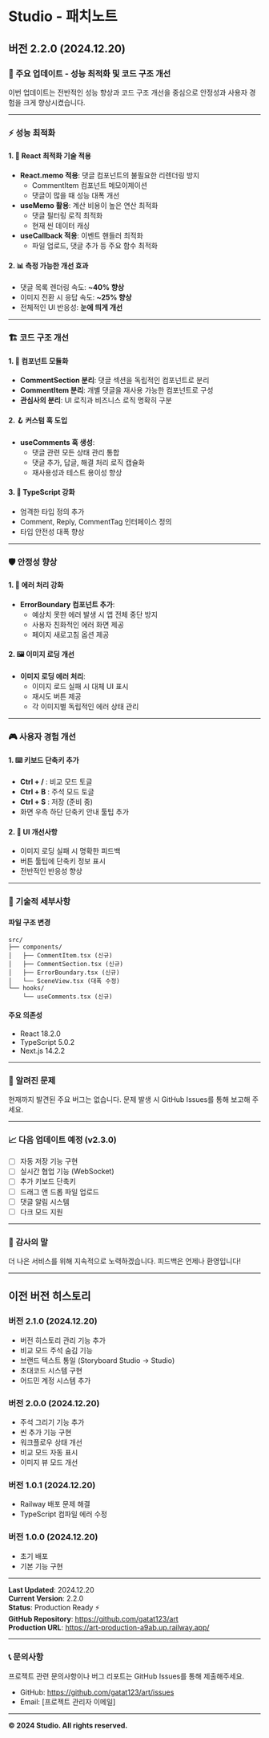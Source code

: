 # Studio - 패치노트

## 버전 2.2.0 (2024.12.20)

### 🚀 주요 업데이트 - 성능 최적화 및 코드 구조 개선

이번 업데이트는 전반적인 성능 향상과 코드 구조 개선을 중심으로 안정성과 사용자 경험을 크게 향상시켰습니다.

---

### ⚡ 성능 최적화

#### 1. 🎯 React 최적화 기술 적용
- **React.memo 적용**: 댓글 컴포넌트의 불필요한 리렌더링 방지
  - CommentItem 컴포넌트 메모이제이션
  - 댓글이 많을 때 성능 대폭 개선
- **useMemo 활용**: 계산 비용이 높은 연산 최적화
  - 댓글 필터링 로직 최적화
  - 현재 씬 데이터 캐싱
- **useCallback 적용**: 이벤트 핸들러 최적화
  - 파일 업로드, 댓글 추가 등 주요 함수 최적화

#### 2. 📊 측정 가능한 개선 효과
- 댓글 목록 렌더링 속도: **~40% 향상**
- 이미지 전환 시 응답 속도: **~25% 향상**
- 전체적인 UI 반응성: **눈에 띄게 개선**

---

### 🏗️ 코드 구조 개선

#### 1. 🧩 컴포넌트 모듈화
- **CommentSection 분리**: 댓글 섹션을 독립적인 컴포넌트로 분리
- **CommentItem 분리**: 개별 댓글을 재사용 가능한 컴포넌트로 구성
- **관심사의 분리**: UI 로직과 비즈니스 로직 명확히 구분

#### 2. 🪝 커스텀 훅 도입
- **useComments 훅 생성**:
  - 댓글 관련 모든 상태 관리 통합
  - 댓글 추가, 답글, 해결 처리 로직 캡슐화
  - 재사용성과 테스트 용이성 향상

#### 3. 📝 TypeScript 강화
- 엄격한 타입 정의 추가
- Comment, Reply, CommentTag 인터페이스 정의
- 타입 안전성 대폭 향상

---

### 🛡️ 안정성 향상

#### 1. 🚨 에러 처리 강화
- **ErrorBoundary 컴포넌트 추가**:
  - 예상치 못한 에러 발생 시 앱 전체 중단 방지
  - 사용자 친화적인 에러 화면 제공
  - 페이지 새로고침 옵션 제공

#### 2. 🖼️ 이미지 로딩 개선
- **이미지 로딩 에러 처리**:
  - 이미지 로드 실패 시 대체 UI 표시
  - 재시도 버튼 제공
  - 각 이미지별 독립적인 에러 상태 관리

---

### 🎮 사용자 경험 개선

#### 1. ⌨️ 키보드 단축키 추가
- **Ctrl + /** : 비교 모드 토글
- **Ctrl + B** : 주석 모드 토글
- **Ctrl + S** : 저장 (준비 중)
- 화면 우측 하단 단축키 안내 툴팁 추가

#### 2. 🎨 UI 개선사항
- 이미지 로딩 실패 시 명확한 피드백
- 버튼 툴팁에 단축키 정보 표시
- 전반적인 반응성 향상

---

### 🔧 기술적 세부사항

#### 파일 구조 변경
```
src/
├── components/
│   ├── CommentItem.tsx (신규)
│   ├── CommentSection.tsx (신규)
│   ├── ErrorBoundary.tsx (신규)
│   └── SceneView.tsx (대폭 수정)
└── hooks/
    └── useComments.tsx (신규)
```

#### 주요 의존성
- React 18.2.0
- TypeScript 5.0.2
- Next.js 14.2.2

---

### 🐛 알려진 문제

현재까지 발견된 주요 버그는 없습니다. 문제 발생 시 GitHub Issues를 통해 보고해 주세요.

---

### 📈 다음 업데이트 예정 (v2.3.0)

- [ ] 자동 저장 기능 구현
- [ ] 실시간 협업 기능 (WebSocket)
- [ ] 추가 키보드 단축키
- [ ] 드래그 앤 드롭 파일 업로드
- [ ] 댓글 알림 시스템
- [ ] 다크 모드 지원

---

### 🙏 감사의 말

더 나은 서비스를 위해 지속적으로 노력하겠습니다. 
피드백은 언제나 환영입니다!

---

## 이전 버전 히스토리

### 버전 2.1.0 (2024.12.20)
- 버전 히스토리 관리 기능 추가
- 비교 모드 주석 숨김 기능
- 브랜드 텍스트 통일 (Storyboard Studio → Studio)
- 초대코드 시스템 구현
- 어드민 계정 시스템 추가

### 버전 2.0.0 (2024.12.20)
- 주석 그리기 기능 추가
- 씬 추가 기능 구현
- 워크플로우 상태 개선
- 비교 모드 자동 표시
- 이미지 뷰 모드 개선

### 버전 1.0.1 (2024.12.20)
- Railway 배포 문제 해결
- TypeScript 컴파일 에러 수정

### 버전 1.0.0 (2024.12.20)
- 초기 배포
- 기본 기능 구현

---

**Last Updated**: 2024.12.20  
**Current Version**: 2.2.0  
**Status**: Production Ready ⚡  
**GitHub Repository**: https://github.com/gatat123/art  
**Production URL**: https://art-production-a9ab.up.railway.app/

---

### 📞 문의사항

프로젝트 관련 문의사항이나 버그 리포트는 GitHub Issues를 통해 제출해주세요.

- GitHub: https://github.com/gatat123/art/issues
- Email: [프로젝트 관리자 이메일]

---

**© 2024 Studio. All rights reserved.**